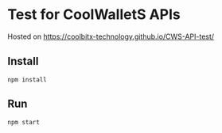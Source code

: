 # Test for CoolWalletS APIs

Hosted on https://coolbitx-technology.github.io/CWS-API-test/

## Install

```shell
npm install
```

## Run

```shell
npm start
```
